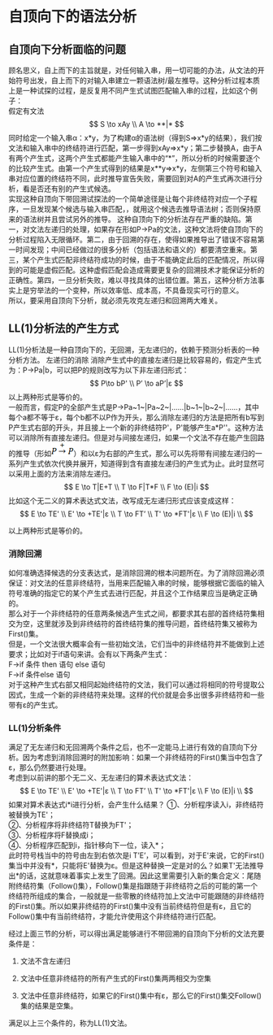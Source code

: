 # 自顶向下的语法分析
## 自顶向下分析面临的问题
顾名思义，自上而下的主旨就是，对任何输入串，用一切可能的办法，从文法的开始符号出发，自上而下的对输入串建立一颗语法树/最左推导。这种分析过程本质上是一种试探的过程，是反复用不同产生式试图匹配输入串的过程，比如这个例子：  
假定有文法  
$$
S \to xAy  
\\
A \to **|*
$$
同时给定一个输入串α：x\*y，为了构建α的语法树（得到S=>x\*y的结果），我们按文法和输入串中的终结符进行匹配，第一步得到xAy=>x\*y；第二步替换A，由于A有两个产生式，这两个产生式都能产生输入串中的“\*”，所以分析的时候需要逐个的比较产生式。由第一个产生式得到的结果是x\*\*y=>x\*y，左侧第三个符号和输入串对应位置的终结符不同，此时推导宣告失败，需要回到对A的产生式再次进行分析，看是否还有别的产生式候选。  
实现这种自顶向下带回溯试探法的一个简单途径是让每个非终结符对应一个子程序，一旦发现某个候选与输入串匹配，，就用这个候选去推导语法树；否则保持原来的语法树并且尝试另外的推导。
这种自顶向下的分析法存在严重的缺陷。第一，对文法左递归的处理，如果存在形如P->Pa的文法，这种文法将使自顶向下的分析过程陷入无限循环。第二，由于回溯的存在，使得如果推导出了错误不容易第一时间发现；中间已经做过的很多分析（包括语法和语义的）都要清空重来。第三，某个产生式匹配非终结符成功的时候，由于不能确定此后的匹配情况，所以得到的可能是虚假匹配。这种虚假匹配会造成需要更复杂的回溯技术才能保证分析的正确性。第四，一旦分析失败，难以寻找具体的出错位置。第五，这种分析方法事实上是穷举法的一个变种，所以效率低、成本高，不具备现实可行的意义。  
所以，要采用自顶向下分析，就必须先攻克左递归和回溯两大难关。  

## LL(1)分析法的产生方式
LL(1)分析法是一种自顶向下的，无回溯，无左递归的，依赖于预测分析表的一种分析方法。
左递归的消除
消除产生式中的直接左递归是比较容易的，假定产生式为：P->Pa|b，可以把P的规则改写为以下非左递归形式：
$$
P\to bP'
\\
P’ \to aP’|ε
$$
以上两种形式是等价的。  
一般而言，假定P的全部产生式是P->Pa~1~|Pa~2~|……|b~1~|b~2~|……，其中每个a都不等于ε，每个b都不以P作为开头，那么消除左递归的方法是把所有b写到P产生式右部的开头，并且接上一个新的非终结符P'，P'能够产生a\*P''。这种方法可以消除所有直接左递归。但是对与间接左递归，如果一个文法不存在能产生回路的推导（形如![img](assets/clip_image002-1564724531436.png)）和以ε为右部的产生式，那么可以先将带有间接左递归的一系列产生式依次代换并展开，知道得到含有直接左递归的产生式为止。此时显然可以采用上面的方法来消除左递归。  
$$
E \to T|E+T \\
T \to F|T*F \\
F \to (E)|i
$$
比如这个无二义的算术表达式文法，改写成无左递归形式应该变成这样：  
$$
E \to TE' \\
E' \to +TE'|ε \\
T \to FT’ \\
T' \to *FT'|ε \\
F \to (E)|i \\
$$

以上两种形式是等价的。  

### 消除回溯
如何准确选择候选的分支表达式，是消除回溯的根本问题所在。为了消除回溯必须保证：对文法的任意非终结符，当用来匹配输入串的时候，能够根据它面临的输入符号准确的指定它的某个产生式去进行匹配，并且这个工作结果应当是确定正确的。  
那么对于一个非终结符的任意两条候选产生式之间，都要求其右部的首终结符集相交为空，这里就涉及到非终结符的首终结符集的推导问题，首终结符集又被称为First()集。  
但是，一个文法很大概率会有一些初始文法，它们当中的非终结符并不能做到上述要求；比如对于if语句来讲。会有以下两条产生式：  
F->if 条件 then 语句 else 语句  
F->if 条件else 语句  
对于这种产生式右部又相同起始终结符的文法，我们可以通过将相同的符号提取公因式，生成一个新的非终结符来处理。这样的代价就是会多出很多非终结符和一些带有ε的产生式。  

### LL(1)分析条件
满足了无左递归和无回溯两个条件之后，也不一定能马上进行有效的自顶向下分析。因为考虑到消除回溯时的附加影响：如果一个非终结符的First()集当中包含了ε，那么仍然要进行处理。  
考虑到以前讲的那个无二义、无左递归的算术表达式文法：  
$$
E \to TE' \\
E' \to +TE'|ε \\
T \to FT’ \\
T' \to *FT'|ε \\
F \to (E)|i \\
$$
如果对算术表达式i\*i进行分析，会产生什么结果？
①、分析程序读入i，非终结符被替换为TE'；  
②、分析程序将非终结符T替换为FT'；  
③、分析程序将F替换成i；  
④、分析程序匹配到i，指针移向下一位，读入\*；  
此时符号栈当中的符号由左到右依次是i T’E’，可以看到，对于E'来说，它的First()集当中并没有\*，只能将E'替换为ε。但是这种替换一定是对的么？如果T'无法推导出\*的话，这就意味着事实上发生了回溯。因此这里需要引入新的集合定义：尾随附终结符集（Follow()集），Follow()集是指跟随于非终结符之后的可能的第一个终结符所组成的集合，一般就是一些零散的终结符加上文法中可能跟随的非终结符的First()集。所以如果非终结符的First()集中没有当前终结符但是有ε，且它的Follow()集中有当前终结符，才能允许使用这个非终结符进行匹配。  

经过上面三节的分析，可以得出满足能够进行不带回溯的自顶向下分析的文法充要条件是：  
1. 文法不含左递归  

2. 文法中任意非终结符的所有产生式的First()集两两相交为空集  

3. 文法中任意非终结符，如果它的First()集中有ε，那么它的First()集交Follow()集的结果是空集。  

满足以上三个条件的，称为LL(1)文法。  
